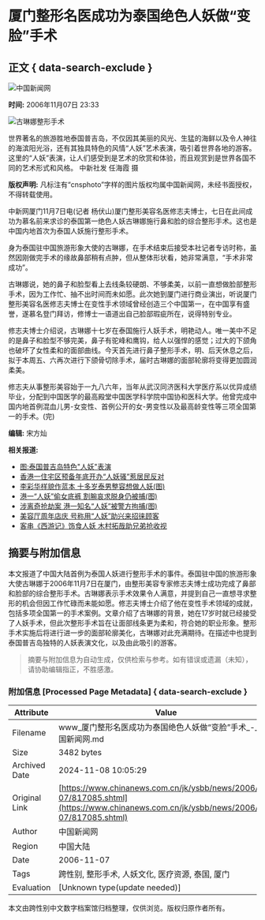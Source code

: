 # 厦门整形名医成功为泰国绝色人妖做“变脸”手术

## 正文 { data-search-exclude }


![中国新闻网](http://www.chinanews.com.cn/fileftp/2004-09-13/_1095043413_zxlogo.gif)

**时间:** 2006年11月07日 23:33

![古琳娜整形手术](http://image1.chinanews.com.cn/06p/PhotoN/061106/061106011fa_3.jpg)

世界著名的旅游胜地泰国普吉岛，不仅因其美丽的风光、生猛的海鲜以及令人神往的海滨阳光浴，还有其独具特色的风情“人妖”艺术表演，吸引着世界各地的游客。这里的“人妖”表演，让人们感受到是艺术的欣赏和体验，而且观赏到是世界各国不同的艺术形式和风格。 中新社发 任海霞 摄

**版权声明:** 凡标注有“cnsphoto”字样的图片版权均属中国新闻网，未经书面授权，不得转载使用。

中新网厦门11月7日电(记者 杨伏山)厦门整形美容名医修志夫博士，七日在此间成功为慕名前来求诊的泰国第一绝色人妖古琳娜施行鼻和脸的综合整形手术。这也是中国内地首次为泰国人妖施行整形手术。

身为泰国驻中国旅游形象大使的古琳娜，在手术结束后接受本社记者专访时称，虽然因刚做完手术的缘故鼻部稍有点肿，但从整体形状看，她非常满意，“手术非常成功”。

古琳娜说，她的鼻子和脸型看上去线条较硬朗、不够柔美，以前一直想做脸部整形手术，因为工作忙、抽不出时间而未如愿。此次她到厦门进行商业演出，听说厦门整形美容名医修志夫博士在变性手术领域曾经创造三个中国第一，在中国享有盛誉，遂慕名登门拜访，修博士一语道出自己脸部瑕疵所在，说得特别专业。

修志夫博士介绍说，古琳娜十七岁在泰国施行人妖手术，明艳动人。唯一美中不足的是鼻子和脸型不够完美，鼻子有驼峰和鹰钩，给人以强悍的感觉；过大的下颌角也破坏了女性柔和的面部曲线。今天首先进行鼻子整形手术，明、后天休息之后，拟于本周五、六再次进行下颌骨切除手术，届时古琳娜的面部轮廓将变得更加圆润柔美。

修志夫从事整形美容始于一九八六年，当年从武汉同济医科大学医疗系以优异成绩毕业，分配到中国医学的最高殿堂中国医学科学院中国协和医科大学。他曾完成中国内地首例混血儿男-女变性、首例公开的女-男变性以及最高龄变性等三项全国第一的手术。(完)

**编辑:** 宋方灿

**相关报道:**
- [图:泰国普吉岛特色"人妖"表演](http://www.chinanews.com.cn//other/news/2006/11-06/815916.shtml)
- [香港一住宅区预备年底开办“人妖骚”惹居民反对](http://www.chinanews.com.cn//ga/shly/news/2006/09-22/794381.shtml)
- [李彩华样貌作蓝本 十多岁泰男整容想做人妖(图)](http://www.chinanews.com.cn//news/2006/2006-04-17/8/718459.shtml)
- [港一“人妖”偷女底裤 割腕哀求脱身仍被捕(图)](http://www.chinanews.com.cn//news/2006/2006-02-09/8/687906.shtml)
- [涉离奇抢劫案 港一知名“人妖”被警方拘捕(图)](http://www.chinanews.com.cn//news/2006/2006-02-01/8/685182.shtml)
- [美容厅周年店庆 号称用“人妖”助兴来招徕顾客](http://www.chinanews.com.cn//news/2006/2006-01-17/8/679444.shtml)
- [客串《西游记》饰食人妖 木村拓哉助兄弟抢收视](http://www.chinanews.com.cn//news/2006/2006-01-10/8/676166.shtml)
<!-- tcd_original_link https://www.chinanews.com.cn/jk/ysbb/news/2006/11-07/817085.shtml -->
## 摘要与附加信息

<!-- tcd_abstract -->
本文报道了中国大陆首例为泰国人妖进行整形手术的事件。泰国驻中国的旅游形象大使古琳娜于2006年11月7日在厦门，由整形美容专家修志夫博士成功完成了鼻部和脸部的综合整形手术。古琳娜表示手术效果令人满意，并提到自己一直想寻求整形的机会但因工作忙碌而未能如愿。修志夫博士介绍了他在变性手术领域的成就，包括多项全国第一的手术案例。文章介绍了古琳娜的背景，她在17岁时就已经接受了人妖手术，但此次整形手术旨在让面部线条更为柔和，符合她的职业形象。整形手术实施后将进行进一步的面部轮廓美化，古琳娜对此充满期待。在描述中也提到泰国普吉岛独特的人妖表演文化，以及由此吸引的游客。
<!-- tcd_abstract_end -->

> 摘要与附加信息为自动生成，仅供检索与参考。如有错误或遗漏（未知），请协助编辑指正，不胜感激。

### 附加信息 [Processed Page Metadata] { data-search-exclude }

| Attribute       | Value                                  |
|-----------------|----------------------------------------|
| Filename        | www_厦门整形名医成功为泰国绝色人妖做“变脸”手术_-_中国新闻网.md                             |
| Size            | 3482 bytes                           |
| Archived Date   | 2024-11-08 10:05:29                             |
| Original Link   | [https://www.chinanews.com.cn/jk/ysbb/news/2006/11-07/817085.shtml](https://www.chinanews.com.cn/jk/ysbb/news/2006/11-07/817085.shtml)                       |
| Author          | 中国新闻网                               |
| Region          | 中国大陆                               |
| Date            | 2006-11-07                                 |
| Tags            | 跨性别, 整形手术, 人妖文化, 医疗资源, 泰国, 厦门                                 |
| Evaluation            | [Unknown type(update needed)]                                 |
<!-- tcd_table_end -->

本文由跨性别中文数字档案馆归档整理，仅供浏览。版权归原作者所有。
